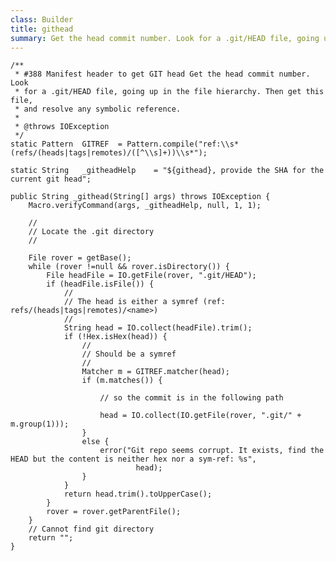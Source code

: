 ```yaml
---
class: Builder
title: githead
summary: Get the head commit number. Look for a .git/HEAD file, going up in the file hierarchy. Then get this file, and resolve any symbolic reference.
---
```



	/**
	 * #388 Manifest header to get GIT head Get the head commit number. Look
	 * for a .git/HEAD file, going up in the file hierarchy. Then get this file,
	 * and resolve any symbolic reference.
	 *
	 * @throws IOException
	 */
	static Pattern	GITREF	= Pattern.compile("ref:\\s*(refs/(heads|tags|remotes)/([^\\s]+))\\s*");

	static String	_githeadHelp	= "${githead}, provide the SHA for the current git head";

	public String _githead(String[] args) throws IOException {
		Macro.verifyCommand(args, _githeadHelp, null, 1, 1);

		//
		// Locate the .git directory
		//

		File rover = getBase();
		while (rover !=null && rover.isDirectory()) {
			File headFile = IO.getFile(rover, ".git/HEAD");
			if (headFile.isFile()) {
				//
				// The head is either a symref (ref: refs/(heads|tags|remotes)/<name>)
				//
				String head = IO.collect(headFile).trim();
				if (!Hex.isHex(head)) {
					//
					// Should be a symref
					//
					Matcher m = GITREF.matcher(head);
					if (m.matches()) {

						// so the commit is in the following path

						head = IO.collect(IO.getFile(rover, ".git/" + m.group(1)));
					}
					else {
						error("Git repo seems corrupt. It exists, find the HEAD but the content is neither hex nor a sym-ref: %s",
								head);
					}
				}
				return head.trim().toUpperCase();
			}
			rover = rover.getParentFile();
		}
		// Cannot find git directory
		return "";
	}
